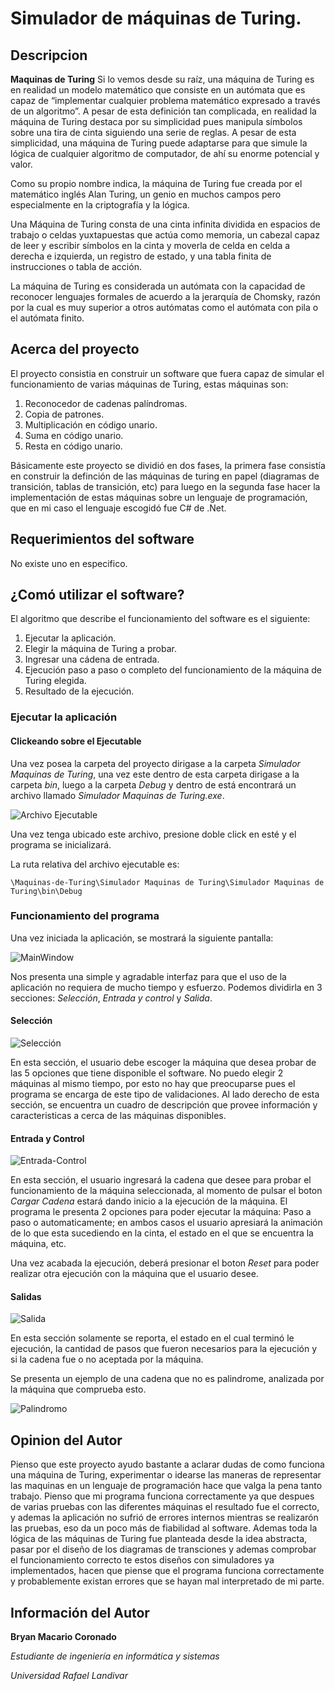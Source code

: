 
# Simulador de máquinas de Turing.

## Descripcion

**Maquinas de Turing**
Si lo vemos desde su raíz, una máquina de Turing es en realidad un modelo matemático que consiste en un autómata que es capaz 
de “implementar cualquier problema matemático expresado a través de un algoritmo”. 
A pesar de esta definición tan complicada, en realidad la máquina de Turing destaca por su simplicidad 
pues manipula símbolos sobre una tira de cinta siguiendo una serie de reglas. A pesar de esta simplicidad, 
una máquina de Turing puede adaptarse para que simule la lógica de cualquier algoritmo de computador, 
de ahí su enorme potencial y valor.

Como su propio nombre indica, la máquina de Turing fue creada por el matemático inglés Alan Turing, 
un genio en muchos campos pero especialmente en la criptografía y la lógica. 

Una Máquina de Turing consta de una cinta infinita dividida en espacios de trabajo o celdas yuxtapuestas que actúa como memoria, 
un cabezal capaz de leer y escribir símbolos en la cinta y moverla de celda en celda a derecha e izquierda, un registro de estado, 
y una tabla finita de instrucciones o tabla de acción.

La máquina de Turing es considerada un autómata con la capacidad de reconocer lenguajes formales de acuerdo a la jerarquía de Chomsky, 
razón por la cual es muy superior a otros autómatas como el autómata con pila o el autómata finito.

## Acerca del proyecto

El proyecto consistia en construir un software que fuera capaz de simular el funcionamiento de varias máquinas de Turing, estas
máquinas son:
1. Reconocedor de cadenas palíndromas.
2. Copia de patrones.
3. Multiplicación en código unario.
4. Suma en código unario.
5. Resta en código unario.

Básicamente este proyecto se dividió en dos fases, la primera fase consistía en construir la definción de las máquinas de 
turing en papel (diagramas de transición, tablas de transición, etc) para luego en la segunda fase hacer la implementación
de estas máquinas sobre un lenguaje de programación, que en mi caso el lenguaje escogidó fue C# de .Net.

## Requerimientos del software

No existe uno en especifico.

## ¿Comó utilizar el software?

El algoritmo que describe el funcionamiento del software es el siguiente:
 1. Ejecutar la aplicación.
 2. Elegir la máquina de Turing a probar.
 3. Ingresar una cádena de entrada.
 4. Ejecución paso a paso o completo del funcionamiento de la máquina de Turing elegida.
 4. Resultado de la ejecución.
 
### Ejecutar la aplicación

#### Clickeando sobre el Ejecutable
	
Una vez posea la carpeta del proyecto dirigase a la carpeta _Simulador Maquinas de Turing_, una vez este dentro
de esta carpeta dirigase a la carpeta _bin_, luego a la carpeta _Debug_ y dentro de está encontrará un archivo 
llamado _Simulador Maquinas de Turing.exe_.

![Archivo Ejecutable](https://image.ibb.co/cnmmg7/Debug.jpg)

Una vez tenga ubicado este archivo, presione doble click en esté y el programa se inicializará.

La ruta relativa del archivo ejecutable es:
```
\Maquinas-de-Turing\Simulador Maquinas de Turing\Simulador Maquinas de Turing\bin\Debug
```

### Funcionamiento del programa

Una vez iniciada la aplicación, se mostrará la siguiente pantalla:

![MainWindow](https://image.ibb.co/i4Sv8n/Simulador_Maquinas_de_Turing.jpg)

Nos presenta una simple y agradable interfaz para que el uso de la aplicación no requiera de 
mucho tiempo y esfuerzo. Podemos dividirla en 3 secciones: _Selección_, _Entrada y control_ y _Salida_.

#### Selección

![Selección](https://image.ibb.co/n9NsM7/Simulador_Maquinas_de_Turing_2.jpg)

En esta sección, el usuario debe escoger la máquina que desea probar de las 5 opciones que tiene 
disponible el software. No puedo elegir 2 máquinas al mismo tiempo, por esto no hay que preocuparse
pues el programa se encarga de este tipo de validaciones. Al lado derecho de esta sección, se encuentra
un cuadro de descripción que provee información y caracteristicas a cerca de las máquinas disponibles.

#### Entrada y Control

![Entrada-Control](https://image.ibb.co/gXicon/Simulador_Maquinas_de_Turing_3.jpg)

En esta sección, el usuario ingresará la cadena que desee para probar el funcionamiento de la máquina
seleccionada, al momento de pulsar el boton _Cargar Cadena_ estará dando inicio a la ejecución de la 
máquina. 
El programa le presenta 2 opciones para poder ejecutar la máquina: Paso a paso o automaticamente; en 
ambos casos el usuario apresiará la animación de lo que esta sucediendo en la cinta, el estado en el que 
se encuentra la máquina, etc.

Una vez acabada la ejecución, deberá presionar el boton _Reset_ para poder realizar otra ejecución con la 
máquina que el usuario desee.

#### Salidas

![Salida](https://image.ibb.co/bz9NM7/Simulador_Maquinas_de_Turing_4.jpg)

En esta sección solamente se reporta, el estado en el cual terminó le ejecución, la cantidad de pasos que 
fueron necesarios para la ejecución y si la cadena fue o no aceptada por la máquina.

Se presenta un ejemplo de una cadena que no es palindrome, analizada por la máquina que comprueba esto.

![Palindromo](https://image.ibb.co/bDsTTn/Error.jpg)

## Opinion del Autor

Pienso que este proyecto ayudo bastante a aclarar dudas de como funciona una máquina de Turing, experimentar
o idearse las maneras de representar las maquinas en un lenguaje de programación hace que valga la pena 
tanto trabajo. Pienso que mi programa funciona correctamente ya que despues de varias pruebas con las diferentes
máquinas el resultado fue el correcto, y ademas la aplicación no sufrió de errores internos mientras se 
realizarón las pruebas, eso da un poco más de fiabilidad al software. Ademas toda la lógica de las máquinas de
Turing fue planteada desde la idea abstracta, pasar por el diseño de los diagramas de transciones y ademas comprobar
el funcionamiento correcto te estos diseños con simuladores ya implementados, hacen que piense que el programa
funciona correctamente y probablemente existan errores que se hayan mal interpretado de mi parte.

## Información del Autor
	
**Bryan Macario Coronado**

_Estudiante de ingeniería en informática y sistemas_

_Universidad Rafael Landivar_

